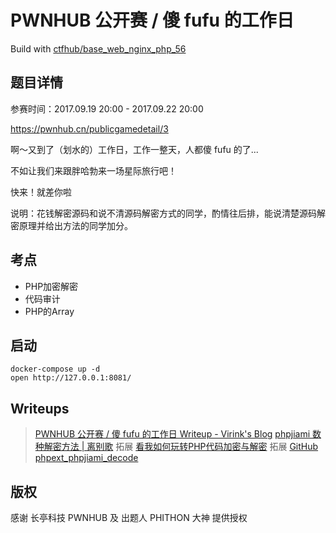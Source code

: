 # PWNHUB 公开赛 / 傻 fufu 的工作日

Build with [ctfhub/base_web_nginx_php_56](https://hub.docker.com/r/ctfhub/base_web_nginx_php_56)

## 题目详情

参赛时间：2017.09.19 20:00 - 2017.09.22 20:00

https://pwnhub.cn/publicgamedetail/3

啊～又到了（划水的）工作日，工作一整天，人都傻 fufu 的了...

不如让我们来跟胖哈勃来一场星际旅行吧！

快来！就差你啦

说明：花钱解密源码和说不清源码解密方式的同学，酌情往后排，能说清楚源码解密原理并给出方法的同学加分。

## 考点

- PHP加密解密
- 代码审计
- PHP的Array

## 启动

    docker-compose up -d
    open http://127.0.0.1:8081/

## Writeups

> [PWNHUB 公开赛 / 傻 fufu 的工作日 Writeup - Virink's Blog](https://www.virzz.com/2017/09/20/pwnhub_writeups_sha_fu_fu_workdays.html)
> [phpjiami 数种解密方法 | 离别歌](https://www.leavesongs.com/PENETRATION/unobfuscated-phpjiami.html)
> 拓展 [看我如何玩转PHP代码加密与解密](https://xz.aliyun.com/t/2403)
> 拓展 [GitHub phpext_phpjiami_decode](https://github.com/virink/phpext_phpjiami_decode)

## 版权

感谢 长亭科技 PWNHUB 及 出题人 PHITHON 大神 提供授权
